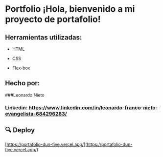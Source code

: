 # Portfolio ¡Hola, bienvenido a mi proyecto de portafolio!

## Herramientas utilizadas:

* HTML

* CSS

* Flex-box

## Hecho por:

###Leonardo Nieto

### Linkedin: https://www.linkedin.com/in/leonardo-franco-nieto-evangelista-684296283/

## 🔍 Deploy

[https://portafolio-dun-five.vercel.app/](https://portafolio-dun-five.vercel.app/)
